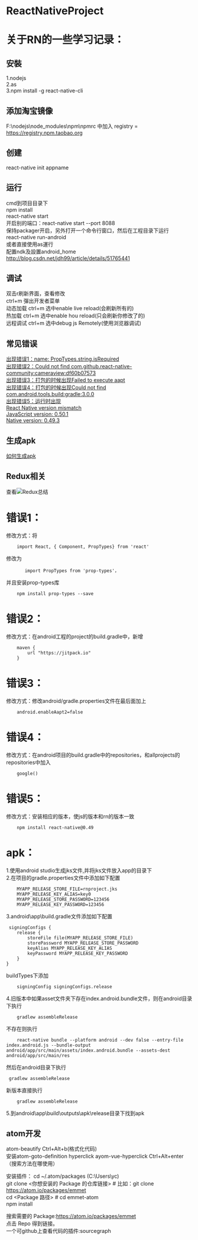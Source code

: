 # ReactNativeProject
关于RN的一些学习记录：
====  
安裝
------- 
1.nodejs<br>
2.as<br>
3.npm install -g react-native-cli<br>

添加淘宝镜像
------- 
F:\nodejs\node_modules\npm\npmrc 中加入 registry = https://registry.npm.taobao.org<br>

创建
------- 
react-native init appname<br>

运行 
------- 
cmd到项目目录下<br>
npm install<br>
react-native start<br>
开启别的端口：react-native start --port 8088<br>
保持packager开启，另外打开一个命令行窗口，然后在工程目录下运行<br>
react-native run-android<br>
或者直接使用as運行<br>
配置ndk及設置android_home
http://blog.csdn.net/jdh99/article/details/51765441<br>

调试 
------- 
双击r刷新界面，查看修改<br>
ctrl+m 彈出开发者菜单<br>
动态加载 	ctrl+m 选中enable live reload(会刷新所有的)<br>
热加载 		ctrl+m 选中enable hou reload(只会刷新你修改了的)<br>
远程调试 	ctrl+m 选中debug js Remotely(使用浏览器调试)<br>



常见错误 
-------
[出现错误1：name: PropTypes.string.isRequired](#错误1)<br>
[出现错误2：Could not find com.github.react-native-community:cameraview:df60b07573](#错误2)<br>
[出现错误3：打包的时候出现Failed to execute aapt](#错误3)<br>
[出现错误4：打包的时候出现Could not find com.android.tools.build:gradle:3.0.0](#错误4)<br>
[出现错误5：运行时出现<br>
                  React Native version mismatch<br>
                  JavaScript version: 0.50.1<br>
                  Native version: 0.49.3](#错误5)


生成apk
---
[如何生成apk](#apk)

Redux相关 
------- 
查看![Redux总结](https://github.com/yangchun9525/ReactNativeProject/blob/master/picture/20180416_180138.jpg)


# 错误1：
修改方式：将

        import React, { Component, PropTypes} from 'react'

修改为

           import PropTypes from 'prop-types'，
 并且安装prop-types库

        npm install prop-types --save

# 错误2：
修改方式：在android工程的project的build.gradle中，新增

        maven {
            url "https://jitpack.io"
        }
# 错误3：
修改方式：修改android/gradle.properties文件在最后面加上

        android.enableAapt2=false
# 错误4：
修改方式：在android项目的build.gradle中的repositories，和allprojects的repositories中加入

        google()
# 错误5：
修改方式：安装相应的版本，使js的版本和rn的版本一致

        npm install react-native@0.49

# apk：
1.使用android studio生成jks文件,并将jks文件放入app的目录下<br>
2.在项目的gradle.properties文件中添加如下配置<br>

        MYAPP_RELEASE_STORE_FILE=rnproject.jks
        MYAPP_RELEASE_KEY_ALIAS=key0
        MYAPP_RELEASE_STORE_PASSWORD=123456
        MYAPP_RELEASE_KEY_PASSWORD=123456

3.android\app\build.gradle文件添加如下配置<br>

     signingConfigs {
        release {
            storeFile file(MYAPP_RELEASE_STORE_FILE)
            storePassword MYAPP_RELEASE_STORE_PASSWORD
            keyAlias MYAPP_RELEASE_KEY_ALIAS
            keyPassword MYAPP_RELEASE_KEY_PASSWORD
        }
    }
buildTypes下添加

        signingConfig signingConfigs.release

4.旧版本中如果asset文件夹下存在index.android.bundle文件，则在android目录下执行

        gradlew assembleRelease
不存在则执行

        react-native bundle --platform android --dev false --entry-file index.android.js --bundle-output android/app/src/main/assets/index.android.bundle --assets-dest android/app/src/main/res

 然后在android目录下执行

     gradlew assembleRelease

新版本直接执行

        gradlew assembleRelease
5.到android\app\build\outputs\apk\release目录下找到apk <br>

atom开发
------- 
atom-beautify Ctrl+Alt+b(格式化代码)<br>
安装atom-goto-definition  hyperclick ayom-vue-hyperclick  Ctrl+Alt+enter （搜索方法在哪使用）<br>

安装插件： cd ~/.atom/packages  (C:\Users\yc)<br>
git clone <你想安装的 Package 的仓库链接> # 比如：git clone https://atom.io/packages/emmet<br>
cd <Package 路径> # cd emmet-atom<br>
npm install<br>

搜索需要的 Package:https://atom.io/packages/emmet<br>
点击 Repo 得到链接。<br>
一个可github上查看代码的插件:sourcegraph <br>
